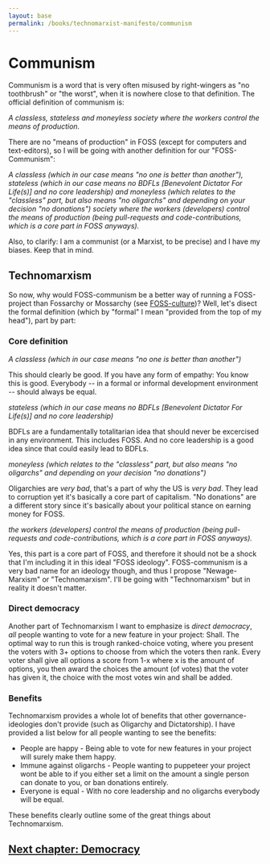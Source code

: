 ```yaml
---
layout: base
permalink: /books/technomarxist-manifesto/communism
---
```


# Communism
Communism is a word that is very often misused by right-wingers
as "no toothbrush" or "the worst", when it is nowhere close
to that definition. The official definition of communism is:

*A classless, stateless and moneyless society where the
workers control the means of production.*

There are no "means of production" in FOSS (except for
computers and text-editors), so I will be going with
another definition for our "FOSS-Communism":

*A classless (which in our case means "no one is better
than another"), stateless (which in our case means no
BDFLs \[Benevolent Dictator For Life(s)] and no core
leadership) and moneyless (which relates to the
"classless" part, but also means "no oligarchs" and
depending on your decision "no donations") society
where the workers (developers) control the means of
production (being pull-requests and code-contributions,
which is a core part in FOSS anyways).*

Also, to clarify: I am a communist (or a Marxist, to
be precise) and I have my biases. Keep that in mind.

## Technomarxism
So now, why would FOSS-communism be a better way of
running a FOSS-project than Fossarchy or Mossarchy
(see [FOSS-culture](/books/technomarxist-manifesto/foss-culture))?
Well, let's disect the formal definition (which
by "formal" I mean "provided from the top of
my head"), part by part:

### Core definition

*A classless (which in our case means "no one is better
than another")*

This should clearly be good. If you have any form of
empathy: You know this is good. Everybody -- in a
formal or informal development environment --
should always be equal.

*stateless (which in our case means no BDFLs \[Benevolent
Dictator For Life(s)] and no core leadership)*

BDFLs are a fundamentally totalitarian idea that should
never be excercised in any environment. This includes
FOSS. And no core leadership is a good idea since
that could easily lead to BDFLs.

*moneyless (which relates to the "classless" part, but
also means "no oligarchs" and depending on your decision
"no donations")*

Oligarchies are *very bad*, that's a part of why the US
is *very bad*. They lead to corruption yet it's basically
a core part of capitalism. "No donations" are a different
story since it's basically about your political stance
on earning money for FOSS.

*the workers (developers) control the means of production
(being pull-requests and code-contributions, which is a
core part in FOSS anyways).*

Yes, this part is a core part of FOSS, and therefore it
should not be a shock that I'm including it in this ideal
"FOSS ideology". FOSS-communism is a very bad name for
an ideology though, and thus I propose "Newage-Marxism"
or "Technomarxism". I'll be going with "Technomarxism"
but in reality it doesn't matter.

### Direct democracy
Another part of Technomarxism I want to emphasize is
*direct democracy*, *all* people wanting to vote for
a new feature in your project: Shall. The optimal
way to run this is trough ranked-choice voting,
where you present the voters with 3+ options to
choose from which the voters then rank. Every
voter shall give all options a score from
1-x where x is the amount of options, you then
award the choices the amount (of votes) that
the voter has given it, the choice with the
most votes win and shall be added.

### Benefits
Technomarxism provides a whole lot of benefits that
other governance-ideologies don't provide (such
as Oligarchy and Dictatorship). I have provided
a list below for all people wanting to see the
benefits:

- People are happy - Being able to vote for new
  features in your project will surely make them happy.
- Immune against oligarchs - People wanting to puppeteer
  your project wont be able to if you either set a limit
  on the amount a single person can donate to you, or ban
  donations entirely.
- Everyone is equal - With no core leadership and no
  oligarchs everybody will be equal.

These benefits clearly outline some of the great things
about Technomarxism.

## [Next chapter: Democracy](/books/technomarxist-manifesto/democracy)
